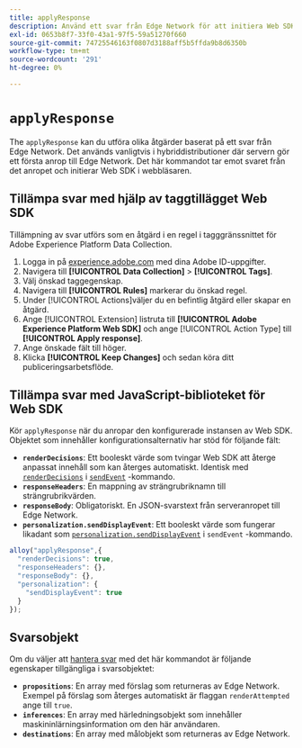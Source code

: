 ```yaml
---
title: applyResponse
description: Använd ett svar från Edge Network för att initiera Web SDK.
exl-id: 0653b8f7-33f0-43a1-97f5-59a51270f660
source-git-commit: 74725546163f0807d3188aff5b5ffda9b8d6350b
workflow-type: tm+mt
source-wordcount: '291'
ht-degree: 0%

---
```


# `applyResponse`

The `applyResponse` kan du utföra olika åtgärder baserat på ett svar från Edge Network. Det används vanligtvis i hybriddistributioner där servern gör ett första anrop till Edge Network. Det här kommandot tar emot svaret från det anropet och initierar Web SDK i webbläsaren.

## Tillämpa svar med hjälp av taggtillägget Web SDK

Tillämpning av svar utförs som en åtgärd i en regel i tagggränssnittet för Adobe Experience Platform Data Collection.

1. Logga in på [experience.adobe.com](https://experience.adobe.com) med dina Adobe ID-uppgifter.
1. Navigera till **[!UICONTROL Data Collection]** > **[!UICONTROL Tags]**.
1. Välj önskad taggegenskap.
1. Navigera till **[!UICONTROL Rules]** markerar du önskad regel.
1. Under [!UICONTROL Actions]väljer du en befintlig åtgärd eller skapar en åtgärd.
1. Ange [!UICONTROL Extension] listruta till **[!UICONTROL Adobe Experience Platform Web SDK]** och ange [!UICONTROL Action Type] till **[!UICONTROL Apply response]**.
1. Ange önskade fält till höger.
1. Klicka **[!UICONTROL Keep Changes]** och sedan köra ditt publiceringsarbetsflöde.

## Tillämpa svar med JavaScript-biblioteket för Web SDK

Kör `applyResponse` när du anropar den konfigurerade instansen av Web SDK. Objektet som innehåller konfigurationsalternativ har stöd för följande fält:

* **`renderDecisions`**: Ett booleskt värde som tvingar Web SDK att återge anpassat innehåll som kan återges automatiskt. Identisk med [`renderDecisions`](sendevent/renderdecisions.md) i [`sendEvent`](sendevent/overview.md) -kommando.
* **`responseHeaders`**: En mappning av strängrubriknamn till strängrubrikvärden.
* **`responseBody`**: Obligatoriskt. En JSON-svarstext från serveranropet till Edge Network.
* **`personalization.sendDisplayEvent`**: Ett booleskt värde som fungerar likadant som [`personalization.sendDisplayEvent`](sendevent/personalization.md) i `sendEvent` -kommando.

```js
alloy("applyResponse",{
  "renderDecisions": true,
  "responseHeaders": {},
  "responseBody": {},
  "personalization": {
    "sendDisplayEvent": true
  }
});
```

## Svarsobjekt

Om du väljer att [hantera svar](command-responses.md) med det här kommandot är följande egenskaper tillgängliga i svarsobjektet:

* **`propositions`**: En array med förslag som returneras av Edge Network. Exempel på förslag som återges automatiskt är flaggan `renderAttempted` ange till `true`.
* **`inferences`**: En array med härledningsobjekt som innehåller maskininlärningsinformation om den här användaren.
* **`destinations`**: En array med målobjekt som returneras av Edge Network.
